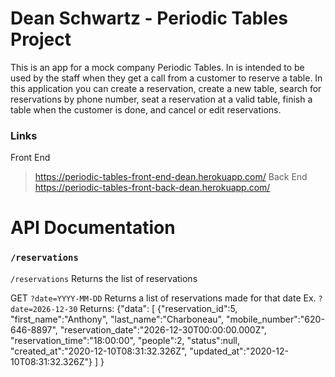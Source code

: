 # Dean Schwartz - Periodic Tables Project
This is an app for a mock company Periodic Tables. In is intended to be used by the staff when they get a call from a customer to reserve a table. In this application you can create a reservation, create a new table, search for reservations by phone number, seat a reservation at a valid table, finish a table when the customer is done, and cancel or edit reservations.

### **Links**
Front End
> https://periodic-tables-front-end-dean.herokuapp.com/
Back End
> https://periodic-tables-front-back-dean.herokuapp.com/

# API Documentation
### ``/reservations``

``/reservations``
Returns the list of reservations

GET ``?date=YYYY-MM-DD``
Returns a list of reservations made for that date
Ex. ``?date=2026-12-30``
Returns:
  {"data":
      [
          {"reservation_id":5,
          "first_name":"Anthony",
          "last_name":"Charboneau",
          "mobile_number":"620-646-8897",
          "reservation_date":"2026-12-30T00:00:00.000Z",
          "reservation_time":"18:00:00",
          "people":2,
          "status":null,
          "created_at":"2020-12-10T08:31:32.326Z",
          "updated_at":"2020-12-10T08:31:32.326Z"}
      ]
  }
